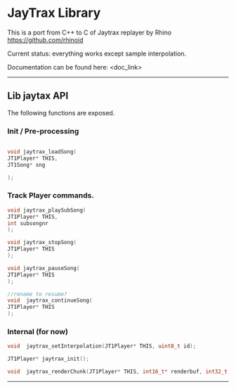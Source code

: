 # JayTrax Library

This is a port from C++ to C of Jaytrax replayer by Rhino https://github.com/rhinoid

Current status: everything works except sample interpolation.


Documentation can be found here: <doc_link>


---

## Lib jaytax API

The following functions are exposed.

### Init / Pre-processing

```c

void jaytrax_loadSong(
JT1Player* THIS,
JT1Song* sng

);
```

### Track Player commands.

```c
void jaytrax_playSubSong(
JT1Player* THIS,
int subsongnr
);
```

```c
void jaytrax_stopSong(
JT1Player* THIS
);
```

```c
void jaytrax_pauseSong(
JT1Player* THIS
);
```

```c
//rename to resume?
void  jaytrax_continueSong(
JT1Player* THIS
); 
```

### Internal (for now)

```c
void  jaytrax_setInterpolation(JT1Player* THIS, uint8_t id);
```

```c
JT1Player* jaytrax_init();
```

```c
void  jaytrax_renderChunk(JT1Player* THIS, int16_t* renderbuf, int32_t nrofsamples, int32_t frequency);
```

---